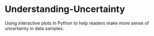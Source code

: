 # Understanding-Uncertainty
Using interactive plots in Python to help readers make more sense of uncertainty in data samples.
